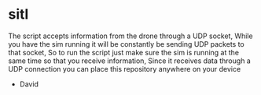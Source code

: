 # sitl

The script accepts information from the drone through a UDP socket,
While you have the sim running it will be constantly be sending UDP packets to that socket,
So to run the script just make sure the sim is running at the same time so that you receive information,
Since it receives data through a UDP connection you can place this repository anywhere on your device

- David

